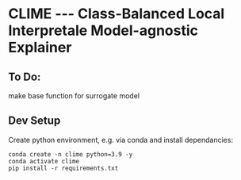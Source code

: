 # CLIME --- Class-Balanced Local Interpretale Model-agnostic Explainer


## To Do:
make base function for surrogate model

## Dev Setup
Create python environment, e.g. via conda and install dependancies:
```
conda create -n clime python=3.9 -y
conda activate clime
pip install -r requirements.txt
```
